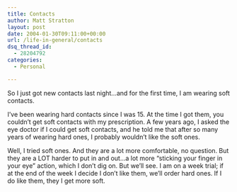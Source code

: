 ```yaml
---
title: Contacts
author: Matt Stratton
layout: post
date: 2004-01-30T09:11:00+00:00
url: /life-in-general/contacts
dsq_thread_id:
  - 28204792
categories:
  - Personal

---
```

So I just got new contacts last night&#8230;and for the first time, I am wearing soft contacts.

I&#8217;ve been wearing hard contacts since I was 15. At the time I got them, you couldn&#8217;t get soft contacts with my prescription. A few years ago, I asked the eye doctor if I could get soft contacts, and he told me that after so many years of wearing hard ones, I probably wouldn&#8217;t like the soft ones.

Well, I tried soft ones. And they are a lot more comfortable, no question. But they are a LOT harder to put in and out&#8230;a lot more &#8220;sticking your finger in your eye&#8221; action, which I don&#8217;t dig on. But we&#8217;ll see. I am on a week trial; if at the end of the week I decide I don&#8217;t like them, we&#8217;ll order hard ones. If I do like them, they I get more soft.
